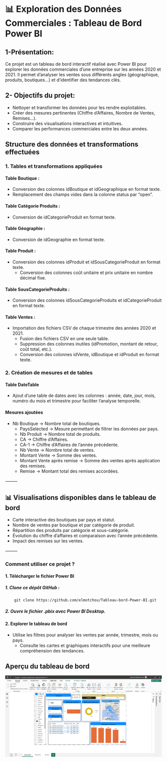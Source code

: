 # 📊 Exploration des Données Commerciales : Tableau de Bord Power BI

## 1-Présentation:
Ce projet est un tableau de bord interactif réalisé avec Power BI pour explorer les données commerciales d’une entreprise sur les années 2020 et 2021. Il permet d’analyser les ventes sous différents angles (géographique, produits, boutiques…) et d’identifier des tendances clés.

## 2- Objectifs du projet:
- Nettoyer et transformer les données pour les rendre exploitables.
- Créer des mesures pertinentes (Chiffre d’Affaires, Nombre de Ventes, Remises…).
- Construire des visualisations interactives et intuitives.
- Comparer les performances commerciales entre les deux années.


## Structure des données et transformations effectuées

### 1. Tables et transformations appliquées

#### Table Boutique :
  - Conversion des colonnes idBoutique et idGeographique en format texte.
  - Remplacement des champs vides dans la colonne status par “open”.

    
#### Table Catégorie Produits :
  - Conversion de idCategorieProduit en format texte.

#### Table Géographie :
  - Conversion de idGeographie en format texte.

#### Table Produit :
  - Conversion des colonnes idProduit et idSousCategorieProduit en format texte.
	- Conversion des colonnes coût unitaire et prix unitaire en nombre décimal fixe.

#### Table SousCategorieProduits :
  - Conversion des colonnes idSousCategorieProduits et idCategorieProduit en format texte.

#### Table Ventes :
  - Importation des fichiers CSV de chaque trimestre des années 2020 et 2021.
	-	Fusion des fichiers CSV en une seule table.
	-	Suppression des colonnes inutiles (idPromotion, montant de retour, coût total, etc.).
	-	Conversion des colonnes idVente, idBoutique et idProduit en format texte.

### 2. Création de mesures et de tables

#### Table DateTable
  -  Ajout d’une table de dates avec les colonnes : année, date, jour, mois, numéro du mois et trimestre pour faciliter l’analyse temporelle.

#### Mesures ajoutées
  - Nb Boutique → Nombre total de boutiques.
	-	PaysSelected → Mesure permettant de filtrer les données par pays.
	-	Nb Produit → Nombre total de produits.
	-	CA → Chiffre d’Affaires.
	-	CA-1 → Chiffre d’Affaires de l’année précédente.
	-	Nb Vente → Nombre total de ventes.
	-	Montant Vente → Somme des ventes.
	-	Montant Vente après remise → Somme des ventes après application des remises.
	-	Remise → Montant total des remises accordées.

⸻

## 📊 Visualisations disponibles dans le tableau de bord

- Carte interactive des boutiques par pays et statut.
- Nombre de ventes par boutique et par catégorie de produit.
- Répartition des produits par catégorie et sous-catégorie.
- Évolution du chiffre d’affaires et comparaison avec l’année précédente.
- Impact des remises sur les ventes.

⸻

### Comment utiliser ce projet ?

#### 1. Télécharger le fichier Power BI
##### 1. Clone ce dépôt GitHub :
        git clone https://github.com/elmotchou/Tableau-bord-Power-BI.git
##### 2. Ouvre le fichier .pbix avec Power BI Desktop.

#### 2. Explorer le tableau de bord
  - Utilise les filtres pour analyser les ventes par année, trimestre, mois ou pays.
	-	Consulte les cartes et graphiques interactifs pour une meilleure compréhension des tendances.
## Aperçu du tableau de bord
![texte alternatif](https://github.com/elmotchou/Tableau-bord-Power-BI/blob/main/boutiques.png)
